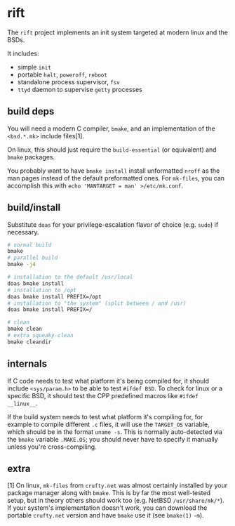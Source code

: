 rift
====

The `rift` project implements an init system targeted at
modern linux and the BSDs.

It includes:

- simple `init`
- portable `halt`, `poweroff`, `reboot`
- standalone process supervisor, `fsv`
- `ttyd` daemon to supervise `getty` processes

build deps
----------

You will need a modern C compiler, `bmake`,
and an implementation of the `<bsd.*.mk>` include files[1].

On linux, this should just require the
`build-essential` (or equivalent)
and `bmake` packages.

You probably want to have `bmake install` install unformatted `nroff` as the man
pages instead of the default preformatted ones.
For `mk-files`, you can accomplish this with `echo 'MANTARGET = man' >/etc/mk.conf`.

build/install
-------------

Substitute `doas` for your privilege-escalation flavor of choice (e.g. `sudo`)
if necessary.

```sh
# normal build
bmake
# parallel build
bmake -j4

# installation to the default /usr/local
doas bmake install
# installation to /opt
doas bmake install PREFIX=/opt
# installation to "the system" (split between / and /usr)
doas bmake install PREFIX=/

# clean
bmake clean
# extra squeaky-clean
bmake cleandir
```

internals
---------

If C code needs to test what platform it's being compiled for,
it should include `<sys/param.h>` to be able to test `#ifdef BSD`.
To check for linux or a specific BSD,
it should test the CPP predefined macros like `#ifdef __linux__`.

If the build system needs to test what platform it's compiling for,
for example to compile different `.c` files,
it will use the `TARGET_OS` variable,
which should be in the format `uname -s`.
This is normally auto-detected via the `bmake` variable `.MAKE.OS`;
you should never have to specify it manually unless you're cross-compiling.

extra
-----

[1] On linux, `mk-files` from `crufty.net` was almost certainly installed
by your package manager along with `bmake`.
This is by far the most well-tested setup,
but in theory others should work too
(e.g. NetBSD `/usr/share/mk/*`).
If your system's implementation doesn't work,
you can download the portable `crufty.net` version and have `bmake` use it
(see `bmake(1)` `-m`).
